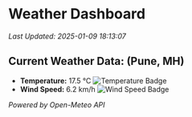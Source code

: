
# Weather Dashboard

_Last Updated: 2025-01-09 18:13:07_

## Current Weather Data: (Pune, MH)
- **Temperature:** 17.5 °C ![Temperature Badge](https://img.shields.io/badge/Temperature-Low%20Temp-blue)
- **Wind Speed:** 6.2 km/h ![Wind Speed Badge](https://img.shields.io/badge/Wind%20Speed-Low%20Wind-blue)

*Powered by Open-Meteo API*
